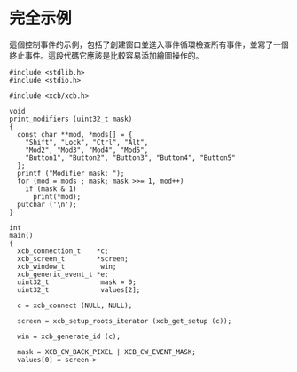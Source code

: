 完全示例
===

這個控制事件的示例，包括了創建窗口並進入事件循環檢查所有事件，並寫了一個終止事件。這段代碼它應該是比較容易添加繪圖操作的。

    #include <stdlib.h>
    #include <stdio.h>

    #include <xcb/xcb.h>

    void
    print_modifiers (uint32_t mask)
    {
      const char **mod, *mods[] = {
        "Shift", "Lock", "Ctrl", "Alt",
        "Mod2", "Mod3", "Mod4", "Mod5",
        "Button1", "Button2", "Button3", "Button4", "Button5"
      };
      printf ("Modifier mask: ");
      for (mod = mods ; mask; mask >>= 1, mod++)
        if (mask & 1)
          print(*mod);
      putchar ('\n');
    }

    int
    main()
    {
      xcb_connection_t    *c;
      xcb_screen_t        *screen;
      xcb_window_t         win;
      xcb_generic_event_t *e;
      uint32_t             mask = 0;
      uint32_t             values[2];

      c = xcb_connect (NULL, NULL);

      screen = xcb_setup_roots_iterator (xcb_get_setup (c));

      win = xcb_generate_id (c);

      mask = XCB_CW_BACK_PIXEL | XCB_CW_EVENT_MASK;
      values[0] = screen->
